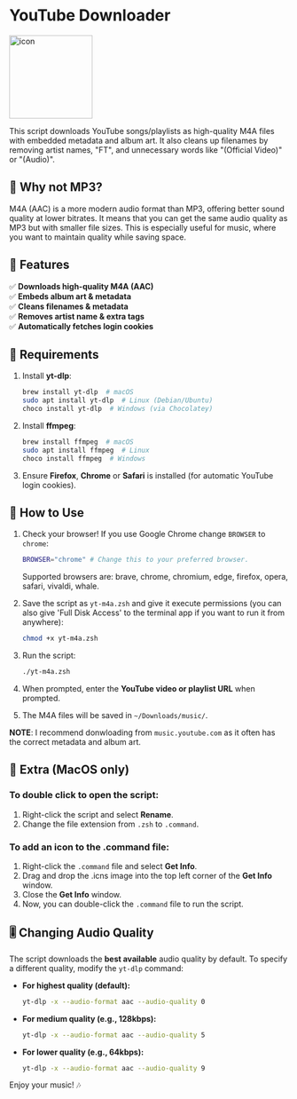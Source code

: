 # YouTube Downloader

<img src="/icon.png" alt="icon" width="150" height="150">

This script downloads YouTube songs/playlists as high-quality M4A files with embedded metadata and album art. It also cleans up filenames by removing artist names, "FT", and unnecessary words like "(Official Video)" or "(Audio)".

## 🙋 Why not MP3?

M4A (AAC) is a more modern audio format than MP3, offering better sound quality at lower bitrates. It means that you can get the same audio quality as MP3 but with smaller file sizes. This is especially useful for music, where you want to maintain quality while saving space.

## 🎵 Features

✅ **Downloads high-quality M4A (AAC)**  
✅ **Embeds album art & metadata**  
✅ **Cleans filenames & metadata**  
✅ **Removes artist name & extra tags**  
✅ **Automatically fetches login cookies**

## 📌 Requirements

1. Install **yt-dlp**:
   ```sh
   brew install yt-dlp  # macOS
   sudo apt install yt-dlp  # Linux (Debian/Ubuntu)
   choco install yt-dlp  # Windows (via Chocolatey)
   ```
2. Install **ffmpeg**:
   ```zsh
   brew install ffmpeg  # macOS
   sudo apt install ffmpeg  # Linux
   choco install ffmpeg  # Windows
   ```
3. Ensure **Firefox**, **Chrome** or **Safari** is installed (for automatic YouTube login cookies).

## 🚀 How to Use

1. Check your browser! If you use Google Chrome change `BROWSER` to `chrome`:

   ```zsh
   BROWSER="chrome" # Change this to your preferred browser.
   ```

   Supported browsers are: brave, chrome, chromium, edge, firefox, opera, safari, vivaldi, whale.

2. Save the script as `yt-m4a.zsh` and give it execute permissions (you can also give 'Full Disk Access' to the terminal app if you want to run it from anywhere):
   ```zsh
   chmod +x yt-m4a.zsh
   ```
3. Run the script:
   ```zsh
   ./yt-m4a.zsh
   ```
4. When prompted, enter the **YouTube video or playlist URL** when prompted.
5. The M4A files will be saved in `~/Downloads/music/`.

**NOTE**: I recommend donwloading from `music.youtube.com` as it often has the correct metadata and album art.

## 👾 Extra (MacOS only)

### To double click to open the script:

1. Right-click the script and select **Rename**.
2. Change the file extension from `.zsh` to `.command`.

### To add an icon to the .command file:

1. Right-click the `.command` file and select **Get Info**.
2. Drag and drop the .icns image into the top left corner of the **Get Info** window.
3. Close the **Get Info** window.
4. Now, you can double-click the `.command` file to run the script.

## 🎚 Changing Audio Quality

The script downloads the **best available** audio quality by default. To specify a different quality, modify the `yt-dlp` command:

- **For highest quality (default):**
  ```zsh
  yt-dlp -x --audio-format aac --audio-quality 0
  ```
- **For medium quality (e.g., 128kbps):**
  ```zsh
  yt-dlp -x --audio-format aac --audio-quality 5
  ```
- **For lower quality (e.g., 64kbps):**
  ```zsh
  yt-dlp -x --audio-format aac --audio-quality 9
  ```

Enjoy your music! 🎶
